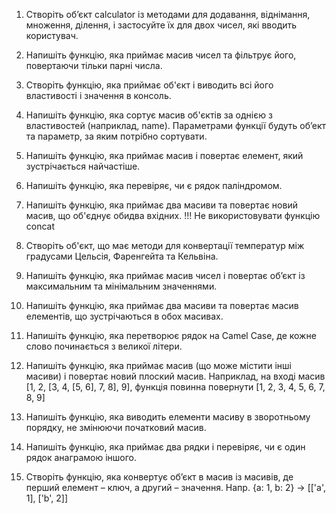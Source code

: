 1. Створіть об’єкт calculator із методами для додавання, віднімання, множення, ділення,
   і застосуйте їх для двох чисел, які вводить користувач.

2. Напишіть функцію, яка приймає масив чисел та фільтрує його, повертаючи тільки парні числа.

3. Створіть функцію, яка приймає об'єкт і виводить всі його властивості і значення в консоль.

4. Напишіть функцію, яка сортує масив об'єктів за однією з властивостей (наприклад, name). Параметрами функції будуть обʼект
   та параметр, за яким потрібно сортувати.

5. Напишіть функцію, яка приймає масив і повертає елемент, який зустрічається найчастіше.

6. Напишіть функцію, яка перевіряє, чи є рядок паліндромом.

7. Напишіть функцію, яка приймає два масиви та повертає новий масив, що об'єднує обидва вхідних. !!! Не використовувати функцію concat

8. Створіть об'єкт, що має методи для конвертації температур між градусами Цельсія, Фаренгейта та Кельвіна.

9. Напишіть функцію, яка приймає масив чисел і повертає об’єкт із максимальним та мінімальним значеннями.

10. Напишіть функцію, яка приймає два масиви та повертає масив елементів, що зустрічаються в обох масивах.

11. Напишіть функцію, яка перетворює рядок на Camel Case, де кожне слово починається з великої літери.

12. Напишіть функцію, яка приймає масив (що може містити інші масиви) і повертає новий плоский масив.
    Наприклад, на вході масив [1, 2, [3, 4, [5, 6], 7, 8], 9], функція повинна повернути [1, 2, 3, 4, 5, 6, 7, 8, 9]

13. Напишіть функцію, яка виводить елементи масиву в зворотньому порядку, не змінюючи початковий масив.

14. Напишіть функцію, яка приймає два рядки і перевіряє, чи є один рядок анаграмою іншого.

15. Створіть функцію, яка конвертує об’єкт в масив із масивів, де перший елемент – ключ, а другий – значення.
    Напр. {a: 1, b: 2} → [['a', 1], ['b', 2]]

